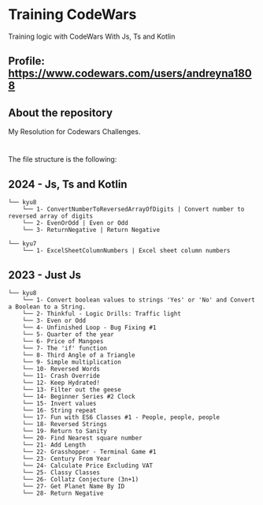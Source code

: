 # Training CodeWars

Training logic with CodeWars With Js, Ts and Kotlin

## Profile: https://www.codewars.com/users/andreyna1808

## About the repository

My Resolution for Codewars Challenges.

# 

The file structure is the following:

## 2024 - Js, Ts and Kotlin

```
└── kyu8
    └── 1- ConvertNumberToReversedArrayOfDigits | Convert number to reversed array of digits
    └── 2- EvenOrOdd | Even or Odd
    └── 3- ReturnNegative | Return Negative
```

```
└── kyu7
    └── 1- ExcelSheetColumnNumbers | Excel sheet column numbers
```

## 2023 - Just Js

```
└── kyu8
    └── 1- Convert boolean values to strings 'Yes' or 'No' and Convert a Boolean to a String.
    └── 2- Thinkful - Logic Drills: Traffic light
    └── 3- Even or Odd
    └── 4- Unfinished Loop - Bug Fixing #1
    └── 5- Quarter of the year
    └── 6- Price of Mangoes
    └── 7- The 'if' function
    └── 8- Third Angle of a Triangle
    └── 9- Simple multiplication
    └── 10- Reversed Words
    └── 11- Crash Override
    └── 12- Keep Hydrated!
    └── 13- Filter out the geese
    └── 14- Beginner Series #2 Clock
    └── 15- Invert values
    └── 16- String repeat
    └── 17- Fun with ES6 Classes #1 - People, people, people
    └── 18- Reversed Strings
    └── 19- Return to Sanity
    └── 20- Find Nearest square number
    └── 21- Add Length
    └── 22- Grasshopper - Terminal Game #1
    └── 23- Century From Year
    └── 24- Calculate Price Excluding VAT
    └── 25- Classy Classes
    └── 26- Collatz Conjecture (3n+1)
    └── 27- Get Planet Name By ID
    └── 28- Return Negative
```